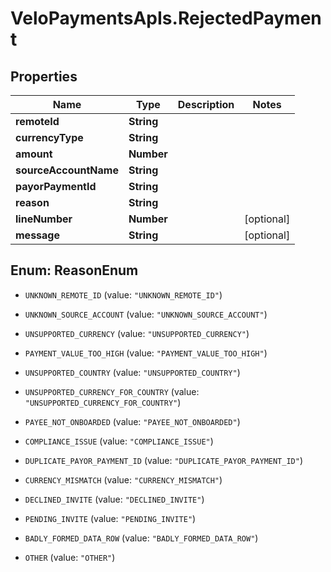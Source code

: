 # VeloPaymentsApIs.RejectedPayment

## Properties
Name | Type | Description | Notes
------------ | ------------- | ------------- | -------------
**remoteId** | **String** |  | 
**currencyType** | **String** |  | 
**amount** | **Number** |  | 
**sourceAccountName** | **String** |  | 
**payorPaymentId** | **String** |  | 
**reason** | **String** |  | 
**lineNumber** | **Number** |  | [optional] 
**message** | **String** |  | [optional] 


<a name="ReasonEnum"></a>
## Enum: ReasonEnum


* `UNKNOWN_REMOTE_ID` (value: `"UNKNOWN_REMOTE_ID"`)

* `UNKNOWN_SOURCE_ACCOUNT` (value: `"UNKNOWN_SOURCE_ACCOUNT"`)

* `UNSUPPORTED_CURRENCY` (value: `"UNSUPPORTED_CURRENCY"`)

* `PAYMENT_VALUE_TOO_HIGH` (value: `"PAYMENT_VALUE_TOO_HIGH"`)

* `UNSUPPORTED_COUNTRY` (value: `"UNSUPPORTED_COUNTRY"`)

* `UNSUPPORTED_CURRENCY_FOR_COUNTRY` (value: `"UNSUPPORTED_CURRENCY_FOR_COUNTRY"`)

* `PAYEE_NOT_ONBOARDED` (value: `"PAYEE_NOT_ONBOARDED"`)

* `COMPLIANCE_ISSUE` (value: `"COMPLIANCE_ISSUE"`)

* `DUPLICATE_PAYOR_PAYMENT_ID` (value: `"DUPLICATE_PAYOR_PAYMENT_ID"`)

* `CURRENCY_MISMATCH` (value: `"CURRENCY_MISMATCH"`)

* `DECLINED_INVITE` (value: `"DECLINED_INVITE"`)

* `PENDING_INVITE` (value: `"PENDING_INVITE"`)

* `BADLY_FORMED_DATA_ROW` (value: `"BADLY_FORMED_DATA_ROW"`)

* `OTHER` (value: `"OTHER"`)




